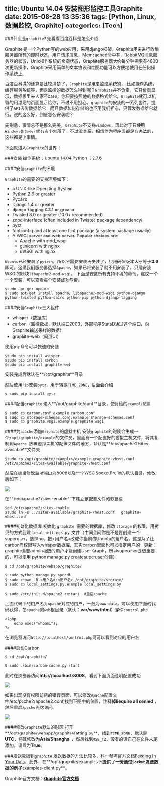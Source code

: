 title: Ubuntu 14.04 安装图形监控工具Graphite
date: 2015-08-28 13:35:36
tags: [Python, Linux, 数据监控, Graphite]
categories: [Tech]
---
###什么是`graphite`?
先看看百度百科是怎么介绍
> 
Graphite 是一个Python写的web应用，采用django框架，Graphite用来进行收集服务器所有的即时状态，用户请求信息，Memcached命中率，RabbitMQ消息服务器的状态，Unix操作系统的负载状态，Graphite服务器大约每分钟需要有4800次更新操作，Graphite采用简单的文本协议和绘图功能可以方便地使用在任何操作系统上。

百度百科讲的还算是比较清楚了，`Graphite`是用来监控系统的， 比如操作系统，缓存服务系统等，但是监控的数据怎么得到呢？`Graphite`并不负责，它只负责显示，数据哪里来人家不care，你只要按照他的数据格式给它，`Graphite`就可以机智的用漂亮的页面显示给你，不过不用担心，`graphite`的安装的一系列套件，提供了`API`去传数据给它，而且数据如何存储的也不用我们担心，只管发数据给它就行。说的这么好，到底怎么安装呢？

先别急，事情总不是那么完美，`Graphite`不支持`windows`，因此对于只使用`Windows`的`Coder`就有点小失落了，不过没关系，相信作为程序员都是有办法的，这些都是小事情。

下面就进入`Graphite`的世界！

<!--more-->


###安装
操作系统：Ubuntu 14.04
Python ：2.7.6

####安装`graphite`的环境

`Graphite`的需要的支持环境如下：
* a UNIX-like Operating System
* Python 2.6 or greater
* Pycairo
* Django 1.4 or greater
* django-tagging 0.3.1 or greater
* Twisted 8.0 or greater (10.0+ recommended)
* zope-interface (often included in Twisted package dependency)
* pytz
* fontconfig and at least one font package (a system package usually)
* A WSGI server and web server. Popular choices are:
    * Apache with mod_wsgi
    * gunicorn with nginx
    * uWSGI with nginx

`Ubuntu`已经安装了`python`，所以不需要安装再安装了，只用确保版本大于等于**2.6**即可。这里我们服务器选择`Apache`，如果已经安装了就不用安装了，只用安装WSGI的模块`libapache2-mod-wsgi`。
下面是安装所有支持环境的命令，建议一个一个安装，可以查看每个安装成功与否。
```
$sudo apt-get update
$ sudo apt-get install apache2 libapache2-mod-wsgi python-django python-twisted python-cairo python-pip python-django-tagging
```
####安装`Graphite`三大组件
* whisper（数据库）
* carbon（监控数据，默认端口2003，外部程序StatsD通过这个端口，向Graphite输送采样的数据）
* graphite-web（网页UI）

使用`pip`命令可以快速的安装
```
$sudo pip install whisper
$sudo pip install carbon
$sudo pip install graphite-web
```
安装完成后默认在**/opt/graphite**目录

然后使用`Pip`安装`pytz`，用于转换`TIME_ZONE`，后面会介绍
```
$ sudo pip install pytz
```
####配置`graphite`
进入**/opt/graphite/conf**目录，使用给的`example配置`
```
$ sudo cp carbon.conf.example carbon.conf 
$ sudo cp storage-schemas.conf.example storage-schemas.conf 
$ sudo cp graphite.wsgi.example graphite.wsgi  
```
####为`apache`添加`Graphite`的虚拟主机
安装`graphite`的时候会生成一个`/opt/graphite/example`的文件夹，里面有一个配置好的虚拟主机文件，将其复制到`Apache `放置虚拟主机的配置文件的地方，默认是**/etc/apache2/sites-available**文件夹
```
$sudo cp /opt/graphite/examples/example-graphite-vhost.conf    /etc/apache2/sites-available/graphite-vhost.conf
```
然后在编辑修改监听端口为8008以及一个WSGISocketPrefix的默认目录，修改后如下：

![](/images/archive/img_graphite_install_vhost.png)

在**/etc/apache2/sites-enable**下建立该配置文件的软链接
```
$cd /etc/apache2/sites-enable
$sudo ln -s ../sites-available/graphite-vhost.conf   graphite-vhost.conf 
```
####初始化数据库
初始化 `graphite `需要的数据库，修改 `storage` 的权限，用拷贝的方式创建 `local_settings.py `文件（中间会问你是不是要创建一个superuser，选择no，把<用户名>改成你当前的Ubuntu的用户名，这是为了让carbon有权限写入whisper数据库，其实carbon里面也可以指定用户的，更新：graphite需要admin权限的用户才能创建User Graph，所以superuser是很重要的，可以使用 python manage.py createsuperuser创建）：
```
$ cd /opt/graphite/webapp/graphite/

$ sudo python manage.py syncdb
$ sudo chown -R <用户名>:<用户名> /opt/graphite/storage/  
$ sudo cp local_settings.py.example local_settings.py

$ sudo /etc/init.d/apache2 restart  #重启apache
```
上面代码中的用户名为`Apache`对应的用户，一般为`www-data`，可以使用下面的代码获得，在`apache`的`web`根目录（默认：**var/www/html**）穿件`control.php`
```
<?php
    echo exec("whoami");
?>
```
在浏览器访问`http://localhost/control.php`既可以看到对应的用户名


####启动Carbon
```
$ cd /opt/graphite/

$ sudo ./bin/carbon-cache.py start
```
此时在浏览器访问**http://localhost:8008**，看到下面页面说明配置成功

![](/images/archive/img_graphite_index_page.png)

如果出现没有权限访问的错误页面，可以修改`Apache`配置文件/etc/pache2/apache2.conf,找到下图中的位置，注释掉**Require  all denied** ，然后重启`Apache`再次访问。

![](/images/archive/img_apache_directory.png)

####修改`Graphite`默认的时区
打开**/opt/graphite/webapp/graphite/setting.py**，找到`TIME_ZONE`，默认是**UTC**，将其修改为**Asia/Shanghai**
，然后找到`USE_TZ`，没有的话自己在文件末尾添加，设置为**True**。

###发送数据到`graphite`
发送数据的方法比较多，科一参考官方文档[Feeding In Your Data](http://graphite.readthedocs.org/en/latest/feeding-carbon.html)，此外，在**/opt/graphite/examples**下提供了一份通过`Socket`发送数据的例子**examples-client.py**。

Graphite官方文档：[**Graphite官方文档**](http://graphite.readthedocs.org/en/latest/index.html)
